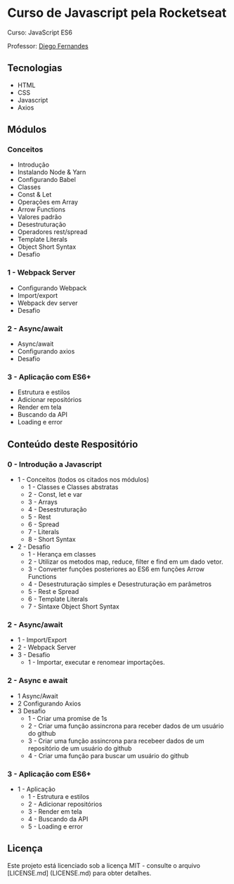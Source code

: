 # Curso de Javascript pela Rocketseat

Curso: JavaScript ES6

Professor: [Diego Fernandes](https://github.com/diego3g)

## Tecnologias
* HTML
* CSS
* Javascript
* Axios

## Módulos
### Conceitos
* Introdução
* Instalando Node & Yarn
* Configurando Babel
* Classes
* Const & Let
* Operações em Array
* Arrow Functions
* Valores padrão
* Desestruturação
* Operadores rest/spread
* Template Literals
* Object Short Syntax
* Desafio

### 1 - Webpack Server
* Configurando Webpack
* Import/export
* Webpack dev server
* Desafio

### 2 - Async/await
* Async/await
* Configurando axios
* Desafio

### 3 - Aplicação com ES6+
* Estrutura e estilos
* Adicionar repositórios
* Render em tela
* Buscando da API
* Loading e error

## Conteúdo deste Respositório
### 0 - Introdução a Javascript
* 1 - Conceitos (todos os citados nos módulos)
  * 1 - Classes e Classes abstratas
  * 2 - Const, let e var
  * 3 - Arrays
  * 4 - Desestruturação
  * 5 - Rest
  * 6 - Spread
  * 7 - Literals
  * 8 - Short Syntax
* 2 - Desafio
  * 1 - Herança em classes
  * 2 - Utilizar os metodos map, reduce, filter e find em um dado vetor.
  * 3 - Converter funções posteriores ao ES6 em funções Arrow Functions
  * 4 - Desestruturação simples e Desestruturação em parâmetros
  * 5 - Rest e Spread
  * 6 - Template Literals
  * 7 - Sintaxe Object Short Syntax
### 2 - Async/await
* 1 - Import/Export
* 2 - Webpack Server
* 3 - Desafio
   * 1 - Importar, executar e renomear importações.
### 2 - Async e await
 * 1 Async/Await
 * 2 Configurando Axios
 * 3 Desafio
    * 1 - Criar uma promise de 1s
    * 2 - Criar uma função assincrona para receber dados de um usuário do github
    * 3 - Criar uma função assincrona para recebeer dados de um repositório de um usuário do github
    * 4 - Criar uma função para buscar um usuário do github
### 3 - Aplicação com ES6+
* 1 - Aplicação
    * 1 - Estrutura e estilos
    * 2 - Adicionar repositórios
    * 3 - Render em tela
    * 4 - Buscando da API
    * 5 - Loading e error

## Licença

Este projeto está licenciado sob a licença MIT - consulte o arquivo [LICENSE.md] (LICENSE.md) para obter detalhes.
